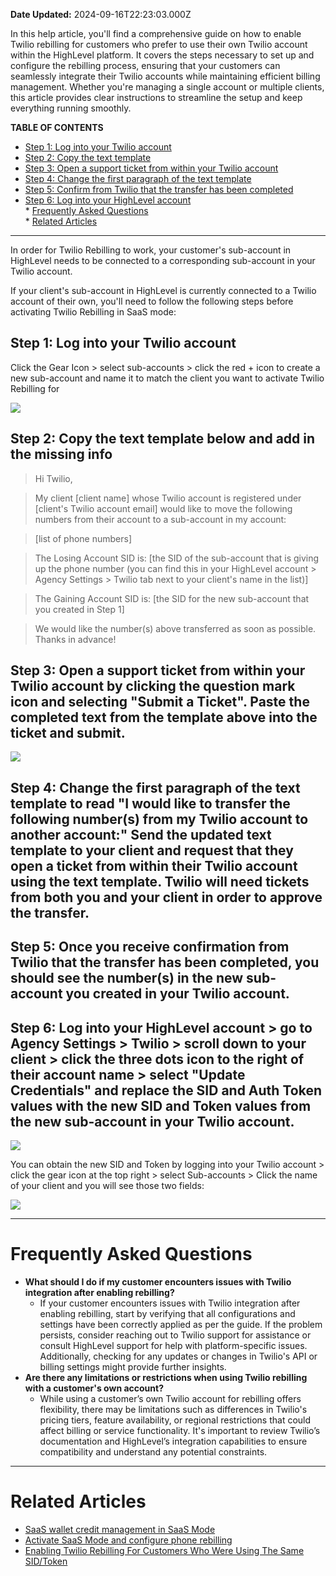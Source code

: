 **Date Updated:** 2024-09-16T22:23:03.000Z

In this help article, you'll find a comprehensive guide on how to enable Twilio rebilling for customers who prefer to use their own Twilio account within the HighLevel platform. It covers the steps necessary to set up and configure the rebilling process, ensuring that your customers can seamlessly integrate their Twilio accounts while maintaining efficient billing management. Whether you're managing a single account or multiple clients, this article provides clear instructions to streamline the setup and keep everything running smoothly.

  
**TABLE OF CONTENTS**

   * [Step 1: Log into your Twilio account](#Step-1%3A-Log-into-your-Twilio-account-Click-the-Gear-Icon-%3E-select-sub-accounts-%3E-click-the-red-+-icon-to-create-a-new-sub-account-and-name-it-to-match-the-client-you-want-to-activate-Twilio-Rebilling-for)
   * [Step 2: Copy the text template](#Step-2%3A%C2%A0Copy-the-text-template-below-and-add-in-the-missing-info)
   * [Step 3: Open a support ticket from within your Twilio account](#Step-3%3A%C2%A0Open-a-support-ticket-from-within-your-Twilio-account-by-clicking-the-question-mark-icon-and-selecting-)
   * [Step 4: Change the first paragraph of the text template ](#Step-4%3A-Change-the-first-paragraph-of-the-text-template-to-read-)
   * [Step 5: Confirm from Twilio that the transfer has been completed](#Step-5%3A-Once-you-receive-confirmation-from-Twilio-that-the-transfer-has-been-completed,-you-should-see-the-number%28s%29-in-the-new-sub-account-you-created-in-your-Twilio-account.)
   * [Step 6: Log into your HighLevel account ](#Step-6%3A-Log-into-your-HighLevel-account-%3E-go-to-Agency-Settings-%3E-Twilio-%3E-scroll-down-to-your-client-%3E-click-the-three-dots-icon-to-the-right-of-their-account-name-%3E-select-)  
         * [Frequently Asked Questions](#Frequently-Asked-Questions)  
         * [Related Articles](#Related-Articles)

---

  
In order for Twilio Rebilling to work, your customer's sub-account in HighLevel needs to be connected to a corresponding sub-account in your Twilio account. 

  
If your client's sub-account in HighLevel is currently connected to a Twilio account of their own, you'll need to follow the following steps before activating Twilio Rebilling in SaaS mode:

  
## **Step 1: Log into your Twilio account** 
Click the Gear Icon > select sub-accounts > click the red + icon to create a new sub-account and name it to match the client you want to activate Twilio Rebilling for

![](https://s3.amazonaws.com/cdn.freshdesk.com/data/helpdesk/attachments/production/155032956311/original/FqqemNrQTtoXA_bHrFYVNJQ3YVDGu-2xRQ.jpg?1726501850)

## **Step 2:** Copy the text template below and add in the missing info

  
> Hi Twilio,

> My client \[client name\] whose Twilio account is registered under \[client's Twilio account email\] would like to move the following numbers from their account to a sub-account in my account:

> \[list of phone numbers\]

> The Losing Account SID is: \[the SID of the sub-account that is giving up the phone number (you can find this in your HighLevel account > Agency Settings > Twilio tab next to your client's name in the list)\]

> The Gaining Account SID is: \[the SID for the new sub-account that you created in Step 1\]

> We would like the number(s) above transferred as soon as possible. Thanks in advance!

  
## **Step 3:** Open a support ticket from within your Twilio account by clicking the question mark icon and selecting "Submit a Ticket". Paste the completed text from the template above into the ticket and submit.

  
![](https://s3.amazonaws.com/cdn.freshdesk.com/data/helpdesk/attachments/production/155032956374/original/LJi9ZAUoLbrQ5dCXpAlwdQtGzfHH5KLjYw.jpg?1726501892)

  
## **Step 4:** Change the first paragraph of the text template to read "I would like to transfer the following number(s) from my Twilio account to another account:" Send the updated text template to your client and request that they open a ticket from within their Twilio account using the text template. Twilio will need tickets from both you and your client in order to approve the transfer.

  
## **Step 5:** Once you receive confirmation from Twilio that the transfer has been completed, you should see the number(s) in the new sub-account you created in your Twilio account.

  
## **Step 6:** Log into your HighLevel account > go to Agency Settings > Twilio > scroll down to your client > click the three dots icon to the right of their account name > select "Update Credentials" and replace the SID and Auth Token values with the new SID and Token values from the new sub-account in your Twilio account.

  
![](https://s3.amazonaws.com/cdn.freshdesk.com/data/helpdesk/attachments/production/155032956414/original/5j-RlazVj5ZqQ4CAAVCJdgumM4uJppqXag.jpg?1726501927)

  
You can obtain the new SID and Token by logging into your Twilio account > click the gear icon at the top right > select Sub-accounts > Click the name of your client and you will see those two fields:

  
![](https://s3.amazonaws.com/cdn.freshdesk.com/data/helpdesk/attachments/production/155032956464/original/iMgyUlLUA-JWWQImVop5LEBiCboj8XGnpg.jpg?1726501961)

  
---

# **Frequently Asked Questions**

  
* **What should I do if my customer encounters issues with Twilio integration after enabling rebilling?**  
   * If your customer encounters issues with Twilio integration after enabling rebilling, start by verifying that all configurations and settings have been correctly applied as per the guide. If the problem persists, consider reaching out to Twilio support for assistance or consult HighLevel support for help with platform-specific issues. Additionally, checking for any updates or changes in Twilio's API or billing settings might provide further insights.
* **Are there any limitations or restrictions when using Twilio rebilling with a customer's own account?**  
   * While using a customer’s own Twilio account for rebilling offers flexibility, there may be limitations such as differences in Twilio's pricing tiers, feature availability, or regional restrictions that could affect billing or service functionality. It's important to review Twilio’s documentation and HighLevel’s integration capabilities to ensure compatibility and understand any potential constraints.

---

# **Related Articles**

  
* [SaaS wallet credit management in SaaS Mode](https://help.gohighlevel.com/support/solutions/articles/48001207115-saas-wallet-credit-management-sub-account-level)
* [Activate SaaS Mode and configure phone rebilling](https://help.gohighlevel.com/support/solutions/articles/48001177740-activate-saas-mode-request-payment-and-configure-phone-rebilling)
* [Enabling Twilio Rebilling For Customers Who Were Using The Same SID/Token](https://help.gohighlevel.com/support/solutions/articles/48001179177-enabling-twilio-rebilling-for-customers-who-were-using-the-same-sid-token-as-other-customers)